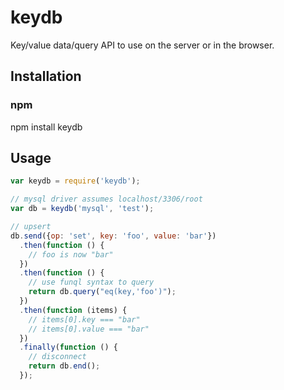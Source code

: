 keydb
=====

Key/value data/query API to use on the server or in the browser.

## Installation

### npm

npm install keydb

## Usage

```js
var keydb = require('keydb');

// mysql driver assumes localhost/3306/root
var db = keydb('mysql', 'test');

// upsert
db.send({op: 'set', key: 'foo', value: 'bar'})
  .then(function () {
    // foo is now "bar"
  })
  .then(function () {
    // use funql syntax to query
    return db.query("eq(key,'foo')");
  })
  .then(function (items) {
    // items[0].key === "bar"
    // items[0].value === "bar"
  })
  .finally(function () {
    // disconnect
    return db.end();
  });
```